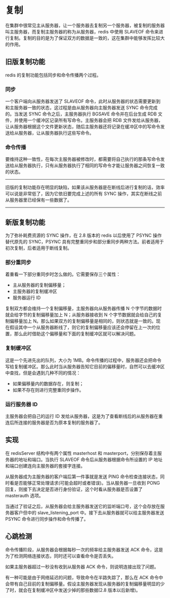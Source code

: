 # 复制

在集群中很常见主从服务器，让一个服务器去复制另一个服务器，被复制的服务器叫主服务器，而复制主服务器的称为从服务器，redis 中使用 SLAVEOF 命令来进行复制。复制的目的是为了保证双方的数据是一致的，这在集群中能够发挥比较大的作用。

## 旧版复制功能

redis 的复制功能包括同步和命令传播两个过程。

### 同步

一个客户端向从服务器发送了 SLAVEOF 命令，此时从服务器的状态需要更新到和主服务器一致的状态，这过程是由从服务器向主服务器发送 SYNC 命令完成的。当发送 SYNC 命令之后，主服务器执行 BGSAVE 命令并在后台生成 RDB 文件，并使用一个缓冲区记录所有写命令。主服务器会把 RDB 文件发给从服务器，让从服务器根据这个文件更新状态，随后主服务器还将记录在缓冲区中的写命令发送给从服务器，让从服务器执行这些写命令。

### 命令传播

要维持这种一致性，在每次主服务器被修改时，都需要将自己执行的那条写命令发送给从服务器执行，只有从服务器执行了相同的写命令才能让服务器之间恢复一致的状态。

---

旧版的复制功能存在明显的缺陷，如果该从服务器是在断线后进行复制的话，效率可以说是非常低了，因为它依旧要完成上述的所有 SYNC 操作，其实在断线之前从服务器里已经保有一些数据了。

---

## 新版复制功能

为了弥补耗费资源的 SYNC 操作，在 2.8 版本的 redis 以后使用了 PSYNC 操作替代原先的 SYNC，PSYNC 具有完整重同步和部分重同步两种方法。前者适用于初次复制，后者适用于断线复制。

### 部分重同步

着重看一下部分重同步时怎么做的。它需要保存三个属性：

* 主从服务器的复制偏移量；
* 主服务器的复制缓冲区
* 服务器运行 ID

复制双方都会维持一个复制偏移量，主服务器向从服务器传播 N 个字节的数据时就会给字节的复制偏移量加上 N；从服务器接收到 N 个字节数据就会给自己的复制偏移量加上 N。那么如果双方的复制偏移量是相同的，则状态就是一致的。现在假设其中一个从服务器断线了，则它的复制偏移量应该还会停留在上一次的位置，那么此时借助这个偏移量和下面的复制缓冲区就可以解决问题。

### 复制缓冲区

这是一个先进先出的队列，大小为 1MB。命令传播的过程中，服务器还会把命令写给复制缓冲区。那么此时当从服务器告知它目前的偏移量时，自然可以去缓冲区中查找，但是会遇到几种不同的情况：

* 如果偏移量内的数据存在，则复制；
* 如果不存在则进行完整重同步操作。

### 运行服务器 ID

主服务器会把自己的运行 ID 发给从服务器，这是为了查看断线后的从服务器在重连后所连接的服务器是否为原本复制的服务器了。

## 实现

在 redisServer 结构中有两个属性 masterhost 和 masterport，分别保存着主服务器的地址和端口。当执行 SLAVEOF 命令后从服务器根据命令所设置的 IP 地址和端口创建连向主服务器的套接字连接。

从服务器成为主服务器的客户端后第一件事就是发送 PING 命令检查连接状态，同时看是否能够正常处理请求(可能会超时或者错误)。当从服务器一旦收到 PONG 回复，则接下去决定是否进行身份验证，这个时看从服务器是否设置了 masterauth 选项。

当通过了验证之后，从服务器会给主服务器发送它的监听端口号，这个会存放在服务器客户但中的 slave_listening_port 中。接下去从服务器就可以给主服务器发送 PSYNC 命令进行同步操作和命令传播了。

## 心跳检测

命令传播阶段，从服务器会根据每秒一次的频率给主服务器发送 ACK 命令，这是为了检测网络连接状态，同时还可以查看命令是否丢失。

如果主服务器超过一秒没有收到从服务器 ACK 命令，则说明连接出现了问题。

有一种可能是由于网络延迟的问题，导致命令在半路失踪了，那么在 ACK 命令中会带有自己目前的复制偏移量。假设主服务器发现从服务器的复制偏移量明显的少了时，就会在复制缓冲区中发送少掉的那些数据(2.8 版本以后新增)。